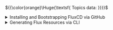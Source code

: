 ${{\color{orange}\Huge{\textsf{ Topics data: }}}}\$

<details>
	<summary>
	Installing and Bootstrapping FluxCD via GitHub
	</summary>
	<br />

> Flux is a set of continuous and progressive delivery solutions for Kubernetes that are open and extensible. Here’s how you can install the Flux CLI and bootstrap it with your GitHub repository.

### Install the Flux CLI
To install the Flux CLI, you have two main options: Homebrew for macOS or a Bash script for both macOS and Linux.

Using Homebrew (macOS):

```bash
brew install fluxcd/tap/flux
```

Using Bash (macOS and Linux):
```bash
curl -s https://fluxcd.io/install.sh | sudo bash
```

After installation, verify it was successful by running:

```bash
flux check --pre
```

### Set Up GitHub Credentials
Before bootstrapping Flux, you need to set up your GitHub credentials. This includes your Personal Access Token (PAT), repository name, and GitHub username.

```bash
# Your GitHub Personal Access Token
export GITHUB_TOKEN=<your-token>

# Your GitHub repository name
export GITHUB_REPO=<your-repo>

# Your GitHub username
export GITHUB_USER=<your-username>
```

### Bootstrap Flux with Your GitHub Repository
Now that your credentials are set, you can bootstrap Flux. This process connects your Kubernetes cluster to your GitHub repository, enabling continuous delivery.

```bash
flux bootstrap github \
--owner=$GITHUB_USER \
--repository=$GITHUB_REPO \
--branch=main \
--path=clusters/staging #OPTIONAL DUE TO FLUX-REPO STRUCTURE
```

### Verify Bootstrap
To ensure the bootstrap process was successful, check the resources in the flux-system namespace:

```bash
kubectl get all -n flux-system
```

By following these steps, you'll have Flux installed and bootstrapped with your GitHub repository, ready to automate your Kubernetes deployments.

</details>

<details>
	<summary>
	Generating Flux Resources via CLI
	</summary>
	<br />

> Flux makes managing your Kubernetes resources straightforward by using declarative YAML files. Here’s how to generate GitRepository and Kustomization resource YAML files using the Flux CLI.

### Generate GitRepository Resource YAML
The GitRepository resource defines the source of your configuration. This example uses a repository hosted on GitHub.

Run the following command to generate the GitRepository resource YAML:

```bash
flux create source git podinfo \
--url=https://github.com/$GITHUB_USER/podinfo-app \
--branch=main \
--interval=30s \
--export > ./clusters/my-cluster/podinfo-source.yaml
```

Explanation:

`podinfo` - The name of the Git source.<br />
`--url=https://github.com/$GITHUB_USER/podinfo-app` - The URL of the Git repository with specified user from ENV variable.<br />
`--branch=main` - The branch to track.<br />
`--interval=30s` - How often Flux should check the repository for updates.<br />
`--export > ./clusters/my-cluster/podinfo-source.yaml` - Exports the configuration to a YAML file.<br />

### Generate Kustomization Resource YAML
The Kustomization resource defines how the configurations in the Git repository should be applied to the Kubernetes cluster.

Run the following command to generate the Kustomization resource YAML:

```bash
flux create kustomization podinfo \
--target-namespace=default \
--source=podinfo \
--path="./kustomize" \
--prune=true \
--interval=5m \
--export > ./clusters/my-cluster/podinfo-kustomization.yaml
```

Explanation:

`podinfo` - The name of the Kustomization.<br />
`--target-namespace=default` - The Kubernetes namespace where resources should be applied.<br />
`--source=podinfo` - The name of the Git source defined in the previous step.<br />
`--path="./kustomize"` - The path within the repository to find the Kubernetes manifests.<br />
`--prune=true` - Ensures that resources not defined in the source are deleted.<br />
`--interval=5m` - How often Flux should apply the configuration.<br />
`--export > ./clusters/my-cluster/podinfo-kustomization.yaml` - Exports the configuration to a YAML file.<br />

By following these steps, you'll generate the necessary YAML files for managing your Kubernetes resources with Flux. These files can be committed to your Git repository to enable continuous deployment and automated management of your cluster resources.

</details>
